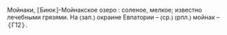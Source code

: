---
---

Мойнаки, ⟦Биюк⟧-Мойнакское озеро
: соленое, мелкое; известно лечебными грязями. На ⦅зап.⦆ окраине Евпатории – ⦅ср.⦆ ⦅рпл.⦆ мойнак – ⦃Г12⦄.

